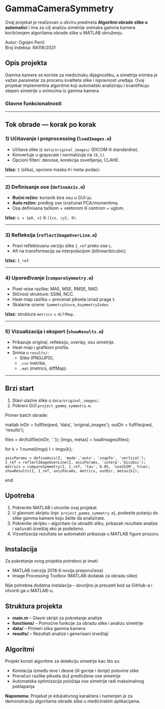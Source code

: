 # GammaCameraSymmetry
Ovaj projekat je realizovan u okviru predmeta **Algoritmi obrade slike u automatici** i ima za cilj analizu simetrije snimaka gamma kamera korišćenjem algoritama obrade slike u MATLAB okruženju.

Autor: Ognjen Perić  
Broj indeksa: RA118/2021


## Opis projekta

Gamma kamere se koriste za medicinsku dijagnostiku, a simetrija snimka je važan parametar za procenu kvaliteta slike i ispravnost uređaja. Ovaj projekat implementira algoritme koji automatski analiziraju i kvantifikuju stepen simetrije u snimcima iz gamma kamera.

### Glavne funkcionalnosti
---

## Tok obrade — korak po korak

### 1) Učitavanje i preprocessing (`loadImages.m`)
- Učitava slike iz `data/original_images/` (DICOM ili standardne).
- Konvertuje u grayscale i normalizuje na `[0,1]`.
- Opcioni filteri: denoise, korekcija osvetljenja, CLAHE.

**Izlaz:** `I` (slika), opciono maska `M` i meta-podaci.

---

### 2) Definisanje ose (`defineAxis.m`)
- **Ručni režim:** korisnik bira osu u GUI-ju.
- **Auto režim:** predlog ose izračunat PCA/momentima.  
- Osa definisana tačkom + vektorom ili centrom + uglom.

**Izlaz:** `L = {p0, v}` ili `({cx, cy}, θ)`.

---

### 3) Refleksija (`reflectImageOverLine.m`)
- Pravi reflektovanu verziju slike `I_ref` preko ose `L`.
- Afi na transformacija sa interpolacijom (bilinear/bicubic).

**Izlaz:** `I_ref`.

---

### 4) Upoređivanje (`compareSymmetry.m`)
- Pixel-wise razlike: MAE, MSE, RMSE, NAD.
- Sličnost strukture: SSIM, NCC.
- Heat-map razlika + procenat piksela iznad praga τ.
- Skalarne ocene: `SymmetryScore`, `AsymmetryIndex`.

**Izlaz:** struktura `metrics` + `diffMap`.

---

### 5) Vizualizacija i eksport (`showResults.m`)
- Prikazuje original, refleksiju, overlay, osu simetrije.
- Heat-map i grafikoni profila.
- Snima u `results/`:
  - Slike (PNG/JPG),
  - `.csv` metrike,
  - `.mat` (metrics, diffMap).

---

## Brzi start

1. Stavi ulazne slike u `data/original_images/`.
2. Pokreni GUI `project_gamma_symmetry.m`.

Primer batch obrade:

matlab
inDir  = fullfile(pwd, 'data', 'original_images');
outDir = fullfile(pwd, 'results');

files = dir(fullfile(inDir, '*.*'));
[imgs, metas] = loadImages(files);

for k = 1:numel(imgs)
    I = imgs{k};

    axisParams = defineAxis(I, 'mode','auto', 'snapTo', 'vertical');
    I_ref = reflectImageOverLine(I, axisParams, 'interp','bicubic');
    metrics = compareSymmetry(I, I_ref, 'tau', 0.05, 'useSSIM', true);
    showResults(I, I_ref, axisParams, metrics, outDir, metas{k});
end


## Upotreba

1. Pokrenite MATLAB i otvorite ovaj projekat.
2. U glavnom skriptu (npr. `project_gamma_symmetry.m`), podesite putanju do slike gamma kamere koju želite da analizirate.
3. Pokrenite skriptu – algoritam će obraditi sliku, prikazati rezultate analize i sačuvati izveštaj ako je podešeno.
4. Vizuelizacija rezultata se automatski prikazuje u MATLAB figure prozoru.

## Instalacija

Za pokretanje ovog projekta potrebno je imati:
- MATLAB (verzija 2018 ili novija preporučena)
- Image Processing Toolbox (MATLAB dodatak za obradu slike)

Nije potrebna dodatna instalacija – dovoljno je preuzeti kod sa GitHub-a i otvoriti ga u MATLAB-u.

## Struktura projekta

- **main.m** – Glavni skript za pokretanje analize
- **functions/** – Pomoćne funkcije za obradu slike i analizu simetrije
- **data/** – Primeri slika gamma kamera
- **results/** – Rezultati analize i generisani izveštaji

## Algoritmi

Projekt koristi algoritme za detekciju simetrije kao što su:
- Korelacija između leve i desne (ili gornje i donje) polovine slike
- Proračun razlike piksela duž predložene ose simetrije
- Automatska optimizacija položaja ose simetrije radi maksimalnog poklapanja

**Napomena:** Projekat je edukativnog karaktera i namenjen je za demonstraciju algoritama obrade slike u medicinskim aplikacijama.

